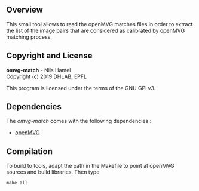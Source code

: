 ## Overview

This small tool allows to read the openMVG matches files in order to extract the list of the image pairs that are considered as calibrated by openMVG matching process.

## Copyright and License

**omvg-match** - Nils Hamel <br >
Copyright (c) 2019 DHLAB, EPFL

This program is licensed under the terms of the GNU GPLv3.

## Dependencies

The _omvg-match_ comes with the following dependencies :

* [openMVG](https://github.com/openMVG/openMVG)

## Compilation

To build to tools, adapt the path in the Makefile to point at openMVG sources and build libraries. Then type

    make all